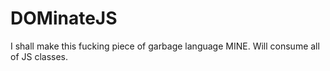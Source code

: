 # DOMinateJS
I shall make this fucking piece of garbage language MINE. Will consume all of JS classes. 
